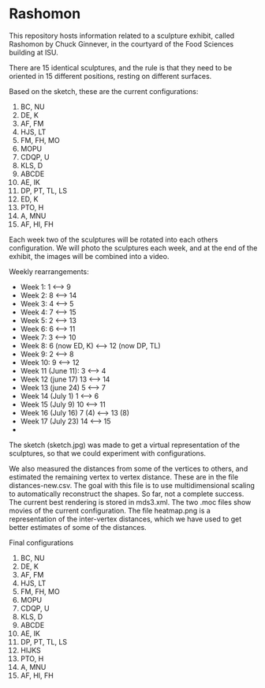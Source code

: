# Rashomon
This repository hosts information related to a sculpture exhibit, called Rashomon by Chuck Ginnever, in the courtyard of the Food Sciences building at ISU. 

There are 15 identical sculptures, and the rule is that they need to be oriented in 15 different positions, resting on different surfaces. 

Based on the sketch, these are the current configurations:

1. BC, NU
2. DE, K
3. AF, FM
4. HJS, LT
5. FM, FH, MO
6. MOPU
7. CDQP, U
8. KLS, D
9. ABCDE
10. AE, IK
11. DP, PT, TL, LS
12. ED, K
13. PTO, H
14. A, MNU
15. AF, HI, FH

Each week two of the sculptures will be rotated into each others configuration. We will photo the sculptures each week, and at the end of the exhibit, the images will be combined into a video. 

Weekly rearrangements:

- Week 1: 1 <--> 9
- Week 2: 8 <--> 14
- Week 3: 4 <--> 5
- Week 4: 7 <--> 15
- Week 5: 2 <--> 13
- Week 6: 6 <--> 11
- Week 7: 3 <--> 10
- Week 8: 6 (now ED, K) <--> 12 (now DP, TL)
- Week 9: 2 <--> 8
- Week 10: 9 <--> 12
- Week 11 (June 11): 3 <--> 4
- Week 12 (june 17) 13 <--> 14
- Week 13 (june 24) 5 <--> 7
- Week 14 (July 1) 1 <--> 6
- Week 15 (July 9) 10 <--> 11
- Week 16 (July 16) 7 (4) <--> 13 (8)
- Week 17 (July 23) 14 <--> 15
- 
The sketch (sketch.jpg) was made to get a virtual representation of the sculptures, so that we could experiment with configurations. 

We also measured the distances from some of the vertices to others, and estimated the remaining vertex to vertex distance. These are in the file distances-new.csv. The goal with this file is to use multidimensional scaling to automatically reconstruct the shapes. So far, not a complete success. The current best rendering is stored in mds3.xml. The two .moc files show movies of the current configuration. The file heatmap.png is a representation of the inter-vertex distances, which we have used to get better estimates of some of the distances. 

Final configurations

1. BC, NU
2. DE, K
3. AF, FM
4. HJS, LT
5. FM, FH, MO
6. MOPU
7. CDQP, U
8. KLS, D
9. ABCDE
10. AE, IK
11. DP, PT, TL, LS
12. HIJKS
13. PTO, H
14. A, MNU
15. AF, HI, FH
